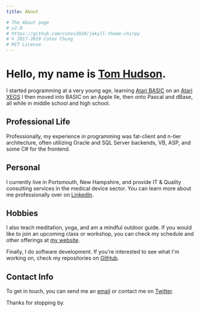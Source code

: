 ```yaml
---
title: About

# The About page
# v2.0
# https://github.com/cotes2020/jekyll-theme-chirpy
# © 2017-2019 Cotes Chung
# MIT License
---
```


# Hello, my name is [Tom Hudson](https://twitter.com/thetomhudson).

I started programming at a very young age, learning [Atari BASIC](https://en.wikipedia.org/wiki/Atari_BASIC)
on an [Atari XEGS](https://en.wikipedia.org/wiki/Atari_XEGS) I then moved into BASIC on an Apple IIe, then onto
Pascal and dBase, all while in middle school and high school.

## Professional Life

Professionally, my experience in programming was fat-client and n-tier architecture, often utilizing Oracle and SQL Server backends, VB, ASP, and some C# for the frontend.

## Personal      

I currently live in Portsmouth, New Hampshire, and provide IT & Quality consulting services in the medical device sector. You can learn more about me professionally over on [LinkedIn](https://www.linkedin.com/in/hudsonthomas/).

## Hobbies
I also teach meditation, yoga, and am a mindful outdoor guide. If you would like to join an upcoming class or workshop, you can check my schedule and other offerings at [my website](https://tom-hudson.com).

Finally, I do software development. If you're interested to see what I'm working on, check my repositories on [GitHub](https://github.com/tomrhudson).

## Contact Info

To get in touch, you can send me an [email](mailto:tom@tomrhudson.com) or contact me on [Twitter](https://twitter.com/thetomhudson).

Thanks for stopping by.
